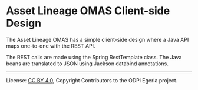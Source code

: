 <!-- SPDX-License-Identifier: CC-BY-4.0 -->
<!-- Copyright Contributors to the ODPi Egeria project. -->

# Asset Lineage OMAS Client-side Design

The Asset Lineage OMAS has a simple client-side design
where a Java API maps one-to-one with the REST API.

The REST calls are made using the Spring RestTemplate class.
The Java beans are translated to JSON using Jackson databind
annotations.


----
License: [CC BY 4.0](https://creativecommons.org/licenses/by/4.0/),
Copyright Contributors to the ODPi Egeria project.